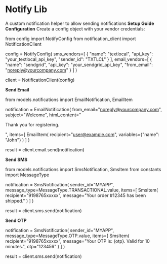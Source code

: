 # Notify Lib
A custom notification helper to allow sending notifications
**Setup Guide**
**Configuration**
Create a config object with your vendor credentials:

from config import NotifyConfig
from notification_client import NotificationClient

config = NotifyConfig(
    sms_vendors=[
        {
            "name": "textlocal",
            "api_key": "your_textlocal_api_key",
            "sender_id": "TXTLCL"
        }
    ],
    email_vendors=[
        {
            "name": "sendgrid",
            "api_key": "your_sendgrid_api_key",
            "from_email": "noreply@yourcompany.com"
        }
    ]
)

client = NotificationClient(config)

**Send Email**

from models.notifications import EmailNotification, EmailItem

notification = EmailNotification(
    from_email="noreply@yourcompany.com",
    subject="Welcome",
    html_content="<p>Thank you for registering.</p>",
    items=[
        EmailItem(
            recipient="user@example.com",
            variables={"name": "John"}
        )
    ]
)

result = client.email.send(notification)

**Send SMS**

from models.notifications import SmsNotification, SmsItem
from constants import MessageType

notification = SmsNotification(
    sender_id="MYAPP",
    message_type=MessageType.TRANSACTIONAL.value,
    items=[
        SmsItem(
            recipient="9198765xxxxx",
            message="Your order #12345 has been shipped."
        )
    ]
)

result = client.sms.send(notification)

**Send OTP**

notification = SmsNotification(
    sender_id="MYAPP",
    message_type=MessageType.OTP.value,
    items=[
        SmsItem(
            recipient="9198765xxxxx",
            message="Your OTP is: {otp}. Valid for 10 minutes.",
            otp="123456"
        )
    ]
)

result = client.sms.send(notification)
